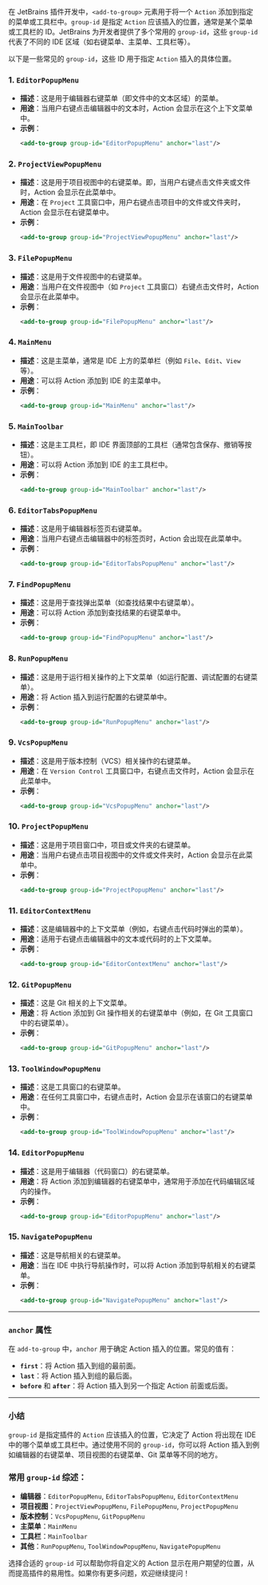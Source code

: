 在 JetBrains 插件开发中，`<add-to-group>` 元素用于将一个 `Action` 添加到指定的菜单或工具栏中。`group-id` 是指定 `Action` 应该插入的位置，通常是某个菜单或工具栏的 ID。JetBrains 为开发者提供了多个常用的 `group-id`，这些 `group-id` 代表了不同的 IDE 区域（如右键菜单、主菜单、工具栏等）。

以下是一些常见的 `group-id`，这些 ID 用于指定 `Action` 插入的具体位置。

### 1. **`EditorPopupMenu`**
- **描述**：这是用于编辑器右键菜单（即文件中的文本区域）的菜单。
- **用途**：当用户右键点击编辑器中的文本时，Action 会显示在这个上下文菜单中。
- **示例**：
  ```xml
  <add-to-group group-id="EditorPopupMenu" anchor="last"/>
  ```

### 2. **`ProjectViewPopupMenu`**
- **描述**：这是用于项目视图中的右键菜单。即，当用户右键点击文件夹或文件时，Action 会显示在此菜单中。
- **用途**：在 `Project` 工具窗口中，用户右键点击项目中的文件或文件夹时，Action 会显示在右键菜单中。
- **示例**：
  ```xml
  <add-to-group group-id="ProjectViewPopupMenu" anchor="last"/>
  ```

### 3. **`FilePopupMenu`**
- **描述**：这是用于文件视图中的右键菜单。
- **用途**：当用户在文件视图中（如 `Project` 工具窗口）右键点击文件时，Action 会显示在此菜单中。
- **示例**：
  ```xml
  <add-to-group group-id="FilePopupMenu" anchor="last"/>
  ```

### 4. **`MainMenu`**
- **描述**：这是主菜单，通常是 IDE 上方的菜单栏（例如 `File`、`Edit`、`View` 等）。
- **用途**：可以将 Action 添加到 IDE 的主菜单中。
- **示例**：
  ```xml
  <add-to-group group-id="MainMenu" anchor="last"/>
  ```

### 5. **`MainToolbar`**
- **描述**：这是主工具栏，即 IDE 界面顶部的工具栏（通常包含保存、撤销等按钮）。
- **用途**：可以将 Action 添加到 IDE 的主工具栏中。
- **示例**：
  ```xml
  <add-to-group group-id="MainToolbar" anchor="last"/>
  ```

### 6. **`EditorTabsPopupMenu`**
- **描述**：这是用于编辑器标签页右键菜单。
- **用途**：当用户右键点击编辑器中的标签页时，Action 会出现在此菜单中。
- **示例**：
  ```xml
  <add-to-group group-id="EditorTabsPopupMenu" anchor="last"/>
  ```

### 7. **`FindPopupMenu`**
- **描述**：这是用于查找弹出菜单（如查找结果中右键菜单）。
- **用途**：可以将 Action 添加到查找结果的右键菜单中。
- **示例**：
  ```xml
  <add-to-group group-id="FindPopupMenu" anchor="last"/>
  ```

### 8. **`RunPopupMenu`**
- **描述**：这是用于运行相关操作的上下文菜单（如运行配置、调试配置的右键菜单）。
- **用途**：将 Action 插入到运行配置的右键菜单中。
- **示例**：
  ```xml
  <add-to-group group-id="RunPopupMenu" anchor="last"/>
  ```

### 9. **`VcsPopupMenu`**
- **描述**：这是用于版本控制（VCS）相关操作的右键菜单。
- **用途**：在 `Version Control` 工具窗口中，右键点击文件时，Action 会显示在此菜单中。
- **示例**：
  ```xml
  <add-to-group group-id="VcsPopupMenu" anchor="last"/>
  ```

### 10. **`ProjectPopupMenu`**
- **描述**：这是用于项目窗口中，项目或文件夹的右键菜单。
- **用途**：当用户右键点击项目视图中的文件或文件夹时，Action 会显示在此菜单中。
- **示例**：
  ```xml
  <add-to-group group-id="ProjectPopupMenu" anchor="last"/>
  ```

### 11. **`EditorContextMenu`**
- **描述**：这是编辑器中的上下文菜单（例如，右键点击代码时弹出的菜单）。
- **用途**：适用于右键点击编辑器中的文本或代码时的上下文菜单。
- **示例**：
  ```xml
  <add-to-group group-id="EditorContextMenu" anchor="last"/>
  ```

### 12. **`GitPopupMenu`**
- **描述**：这是 Git 相关的上下文菜单。
- **用途**：将 Action 添加到 Git 操作相关的右键菜单中（例如，在 Git 工具窗口中的右键菜单）。
- **示例**：
  ```xml
  <add-to-group group-id="GitPopupMenu" anchor="last"/>
  ```

### 13. **`ToolWindowPopupMenu`**
- **描述**：这是工具窗口的右键菜单。
- **用途**：在任何工具窗口中，右键点击时，Action 会显示在该窗口的右键菜单中。
- **示例**：
  ```xml
  <add-to-group group-id="ToolWindowPopupMenu" anchor="last"/>
  ```

### 14. **`EditorPopupMenu`**
- **描述**：这是用于编辑器（代码窗口）的右键菜单。
- **用途**：将 Action 添加到编辑器的右键菜单中，通常用于添加在代码编辑区域内的操作。
- **示例**：
  ```xml
  <add-to-group group-id="EditorPopupMenu" anchor="last"/>
  ```

### 15. **`NavigatePopupMenu`**
- **描述**：这是导航相关的右键菜单。
- **用途**：当在 IDE 中执行导航操作时，可以将 Action 添加到导航相关的右键菜单。
- **示例**：
  ```xml
  <add-to-group group-id="NavigatePopupMenu" anchor="last"/>
  ```

---

### `anchor` 属性
在 `add-to-group` 中，`anchor` 用于确定 Action 插入的位置。常见的值有：
- **`first`**：将 Action 插入到组的最前面。
- **`last`**：将 Action 插入到组的最后面。
- **`before`** 和 **`after`**：将 Action 插入到另一个指定 Action 前面或后面。

---

### 小结

`group-id` 是指定插件的 `Action` 应该插入的位置，它决定了 Action 将出现在 IDE 中的哪个菜单或工具栏中。通过使用不同的 `group-id`，你可以将 Action 插入到例如编辑器的右键菜单、项目视图的右键菜单、Git 菜单等不同的地方。

### 常用 `group-id` 综述：
- **编辑器**：`EditorPopupMenu`, `EditorTabsPopupMenu`, `EditorContextMenu`
- **项目视图**：`ProjectViewPopupMenu`, `FilePopupMenu`, `ProjectPopupMenu`
- **版本控制**：`VcsPopupMenu`, `GitPopupMenu`
- **主菜单**：`MainMenu`
- **工具栏**：`MainToolbar`
- **其他**：`RunPopupMenu`, `ToolWindowPopupMenu`, `NavigatePopupMenu`

选择合适的 `group-id` 可以帮助你将自定义的 Action 显示在用户期望的位置，从而提高插件的易用性。如果你有更多问题，欢迎继续提问！